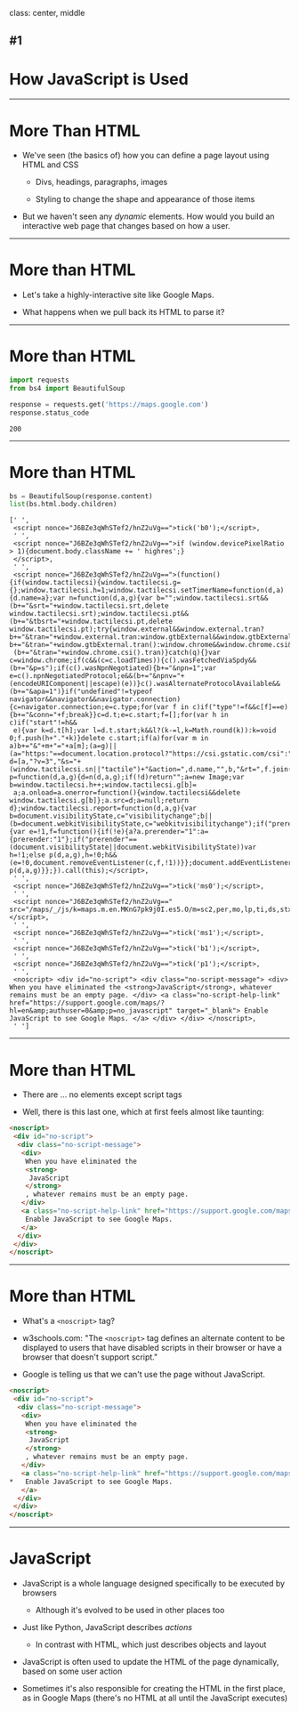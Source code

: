 class: center, middle

## #1
# How JavaScript is Used

---

# More Than HTML

- We've seen (the basics of) how you can define a page layout using HTML and CSS

  - Divs, headings, paragraphs, images

  - Styling to change the shape and appearance of those items

- But we haven't seen any *dynamic* elements. How would you build an interactive web page that changes based on how a user.

---

# More than HTML

- Let's take a highly-interactive site like Google Maps.

- What happens when we pull back its HTML to parse it?

---

# More than HTML

```python
import requests
from bs4 import BeautifulSoup

response = requests.get('https://maps.google.com')
response.status_code
```
```
200
```

---

# More than HTML

```python
bs = BeautifulSoup(response.content)
list(bs.html.body.children)
```
```
[' ',
 <script nonce="J6BZe3qWhSTef2/hnZ2uVg==">tick('b0');</script>,
 ' ',
 <script nonce="J6BZe3qWhSTef2/hnZ2uVg==">if (window.devicePixelRatio > 1){document.body.className += ' highres';}
 </script>,
 ' ',
 <script nonce="J6BZe3qWhSTef2/hnZ2uVg==">(function(){if(window.tactilecsi){window.tactilecsi.g={};window.tactilecsi.h=1;window.tactilecsi.setTimerName=function(d,a){d.name=a};var n=function(d,a,g){var b="";window.tactilecsi.srt&&(b+="&srt="+window.tactilecsi.srt,delete window.tactilecsi.srt);window.tactilecsi.pt&&(b+="&tbsrt="+window.tactilecsi.pt,delete window.tactilecsi.pt);try{window.external&&window.external.tran?b+="&tran="+window.external.tran:window.gtbExternal&&window.gtbExternal.tran?b+="&tran="+window.gtbExternal.tran():window.chrome&&window.chrome.csi&&
 (b+="&tran="+window.chrome.csi().tran)}catch(q){}var c=window.chrome;if(c&&(c=c.loadTimes)){c().wasFetchedViaSpdy&&(b+="&p=s");if(c().wasNpnNegotiated){b+="&npn=1";var e=c().npnNegotiatedProtocol;e&&(b+="&npnv="+(encodeURIComponent||escape)(e))}c().wasAlternateProtocolAvailable&&(b+="&apa=1")}if("undefined"!=typeof navigator&&navigator&&navigator.connection){c=navigator.connection;e=c.type;for(var f in c)if("type"!=f&&c[f]==e){b+="&conn="+f;break}}c=d.t;e=c.start;f=[];for(var h in c)if("start"!=h&&
 e){var k=d.t[h];var l=d.t.start;k&&l?(k-=l,k=Math.round(k)):k=void 0;f.push(h+"."+k)}delete c.start;if(a)for(var m in a)b+="&"+m+"="+a[m];(a=g)||(a="https:"==document.location.protocol?"https://csi.gstatic.com/csi":"http://csi.gstatic.com/csi");return d=[a,"?v=3","&s="+(window.tactilecsi.sn||"tactile")+"&action=",d.name,"",b,"&rt=",f.join(",")].join("")};window.tactilecsi.getReportUri=n;var p=function(d,a,g){d=n(d,a,g);if(!d)return"";a=new Image;var b=window.tactilecsi.h++;window.tactilecsi.g[b]=
 a;a.onload=a.onerror=function(){window.tactilecsi&&delete window.tactilecsi.g[b]};a.src=d;a=null;return d};window.tactilecsi.report=function(d,a,g){var b=document.visibilityState,c="visibilitychange";b||(b=document.webkitVisibilityState,c="webkitvisibilitychange");if("prerender"==b){var e=!1,f=function(){if(!e){a?a.prerender="1":a={prerender:"1"};if("prerender"==(document.visibilityState||document.webkitVisibilityState))var h=!1;else p(d,a,g),h=!0;h&&(e=!0,document.removeEventListener(c,f,!1))}};document.addEventListener(c,f,!1);return""}return p(d,a,g)}};}).call(this);</script>,
 ' ',
 <script nonce="J6BZe3qWhSTef2/hnZ2uVg==">tick('ms0');</script>,
 ' ',
 <script nonce="J6BZe3qWhSTef2/hnZ2uVg==" src="/maps/_/js/k=maps.m.en.MKnG7pk9j0I.es5.O/m=sc2,per,mo,lp,ti,ds,stx,bom,b/am=N4A/rt=j/d=1/rs=ACT90oFMnFDbYGN5W0fKEmSJcQFZN0yQgQ"></script>,
 ' ',
 <script nonce="J6BZe3qWhSTef2/hnZ2uVg==">tick('ms1');</script>,
 ' ',
 <script nonce="J6BZe3qWhSTef2/hnZ2uVg==">tick('b1');</script>,
 ' ',
 <script nonce="J6BZe3qWhSTef2/hnZ2uVg==">tick('p1');</script>,
 ' ',
 <noscript> <div id="no-script"> <div class="no-script-message"> <div> When you have eliminated the <strong>JavaScript</strong>, whatever remains must be an empty page. </div> <a class="no-script-help-link" href="https://support.google.com/maps/?hl=en&amp;authuser=0&amp;p=no_javascript" target="_blank"> Enable JavaScript to see Google Maps. </a> </div> </div> </noscript>,
 ' ']
```

---

# More than HTML

- There are ... no elements except script tags

- Well, there is this last one, which at first feels almost like taunting:

```html
<noscript>
 <div id="no-script">
  <div class="no-script-message">
   <div>
    When you have eliminated the
    <strong>
     JavaScript
    </strong>
    , whatever remains must be an empty page.
   </div>
   <a class="no-script-help-link" href="https://support.google.com/maps/?hl=en&amp;authuser=0&amp;p=no_javascript" target="_blank">
    Enable JavaScript to see Google Maps.
   </a>
  </div>
 </div>
</noscript>
```

---

# More than HTML

- What's a `<noscript>` tag?

- w3schools.com: "The `<noscript>` tag defines an alternate content to be displayed to users that have disabled scripts in their browser or have a browser that doesn't support script."

- Google is telling us that we can't use the page without JavaScript.

```html
<noscript>
 <div id="no-script">
  <div class="no-script-message">
   <div>
    When you have eliminated the
    <strong>
     JavaScript
    </strong>
    , whatever remains must be an empty page.
   </div>
   <a class="no-script-help-link" href="https://support.google.com/maps/?hl=en&amp;authuser=0&amp;p=no_javascript" target="_blank">
*   Enable JavaScript to see Google Maps.
   </a>
  </div>
 </div>
</noscript>
```

---

# JavaScript

- JavaScript is a whole language designed specifically to be executed by browsers
  
  - Although it's evolved to be used in other places too

- Just like Python, JavaScript describes *actions*

  - In contrast with HTML, which just describes objects and layout

- JavaScript is often used to update the HTML of the page dynamically, based on some user action

- Sometimes it's also responsible for creating the HTML in the first place, as in Google Maps (there's no HTML at all until the JavaScript executes)
